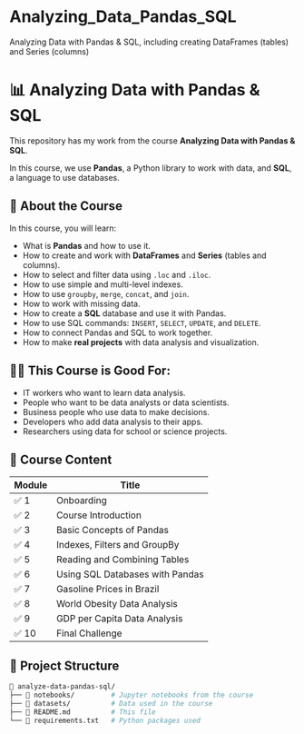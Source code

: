 # Analyzing_Data_Pandas_SQL
Analyzing Data with Pandas &amp; SQL, including creating DataFrames (tables) and Series (columns)


# 📊 Analyzing Data with Pandas & SQL

This repository has my work from the course **Analyzing Data with Pandas & SQL**.

In this course, we use **Pandas**, a Python library to work with data, and **SQL**, a language to use databases.

## 🚀 About the Course

In this course, you will learn:

- What is **Pandas** and how to use it.
- How to create and work with **DataFrames** and **Series** (tables and columns).
- How to select and filter data using `.loc` and `.iloc`.
- How to use simple and multi-level indexes.
- How to use `groupby`, `merge`, `concat`, and `join`.
- How to work with missing data.
- How to create a **SQL** database and use it with Pandas.
- How to use SQL commands: `INSERT`, `SELECT`, `UPDATE`, and `DELETE`.
- How to connect Pandas and SQL to work together.
- How to make **real projects** with data analysis and visualization.

## 👩‍💻 This Course is Good For:

- IT workers who want to learn data analysis.
- People who want to be data analysts or data scientists.
- Business people who use data to make decisions.
- Developers who add data analysis to their apps.
- Researchers using data for school or science projects.

## 🧠 Course Content

| Module | Title |
|--------|-------|
| ✅ 1   | Onboarding |
| ✅ 2   | Course Introduction |
| ✅ 3   | Basic Concepts of Pandas |
| ✅ 4   | Indexes, Filters and GroupBy |
| ✅ 5   | Reading and Combining Tables |
| ✅ 6   | Using SQL Databases with Pandas |
| ✅ 7   | Gasoline Prices in Brazil |
| ✅ 8   | World Obesity Data Analysis |
| ✅ 9   | GDP per Capita Data Analysis |
| ✅ 10  | Final Challenge |

## 📁 Project Structure

```bash
📂 analyze-data-pandas-sql/
├── 📁 notebooks/         # Jupyter notebooks from the course
├── 📁 datasets/          # Data used in the course
├── 📄 README.md          # This file
└── 📄 requirements.txt   # Python packages used

